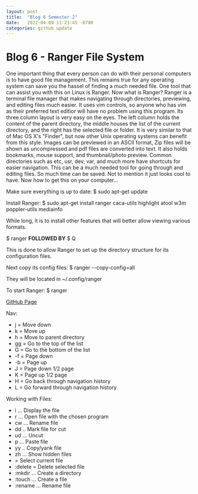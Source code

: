 ```yaml
---
layout: post
title:  "Blog 6 Semester 2"
date:   2022-04-09 11:23:45 -0700
categories: github update
---
```


# Blog 6 - Ranger File System

One important thing that every person can do with their personal computers is to have good file management. This remains true for any operating system can save you the hassel 
of finding a much needed file. One tool that can assist you with this on Linux is Ranger. Now what is Ranger? 
Ranger is a terminal file manager that makes navigating through directories, previewing, and editing files much easier. 
It uses vim controls, so anyone who has vim as their preferred text editior will have no problem using this program. Its three column layout is very easy on the eyes.
The left column holds the content of the parent directory, the middle houses the list of the current directory, and the right has the selected file or folder.
It is very similar to that of Mac OS X's "Finder", but now other Unix operating systems can benefit from this style. 
Images can be previewed in an ASCII format, Zip files will be shown as uncompressed and pdf files are converted into text. 
It also holds bookmarks, mouse support, and thumbnail/photo preview. 
Common directories such as etc, usr, dev, var, and much more have shortcuts for easier navigation.
This can be a much needed tool for going through and editing files. So much time can be saved. Not to mention it just looks cool to have. 
Now how to get this on your computer...


Make sure everything is up to date: $ sudo apt-get update

Install Ranger:  $ sudo apt-get install ranger caca-utils highlight atool w3m poppler-utils mediainfo

While long, it is to install other features that will better allow viewing various formats. 

 $ ranger **FOLLOWED BY** $ Q

This is done to allow Ranger to set up the directory structure for its configuration files. 

 Next copy its config files: $ ranger --copy-config=all

They will be located in ~/.config/ranger

 To start Ranger: $ ranger

[GitHub Page](https://github.com/ranger/ranger)

Nav: 
-	j = Move down
-	k = Move up
-	h = Move to parent directory
-	gg = Go to the top of the list
-	G = Go to the bottom of the list
-	<ctrl>-f = Page down
-	<ctrl>-b = Page up
-	J = Page down 1/2 page
-	K = Page up 1/2 page
-	H = Go back through navigation history
-	L = Go forward through navigation history

Working with Files:
- i … Display the file
- r … Open file with the chosen program
- cw … Rename file
- dd .. Mark file for cut
- ud … Uncut
- p … Paste file
- yy .. Copy/yank file
- zh … Show hidden files
- <space> = Select current file
- :delete = Delete selected file
- :mkdir … Create a directory
- :touch … Create a file
- :rename … Rename file

